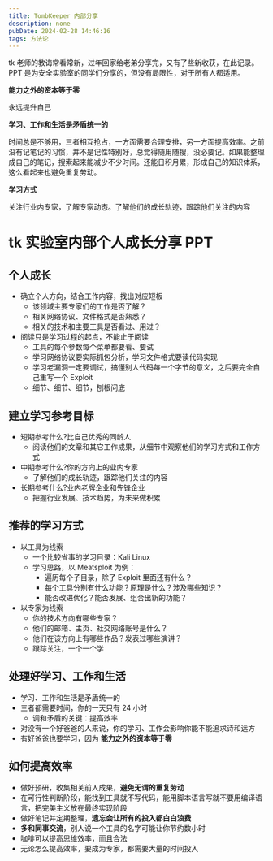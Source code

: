 ```yaml
---
title: TombKeeper 内部分享
description: none
pubDate: 2024-02-28 14:46:16
tags: 方法论 
---
```


tk 老师的教诲常看常新，过年回家给老弟分享完，又有了些新收获，在此记录。PPT 是为安全实验室的同学们分享的，但没有局限性，对于所有人都适用。

**能力之外的资本等于零**

永远提升自己

**学习、工作和生活是矛盾统一的**

时间总是不够用，三者相互抢占，一方面需要合理安排，另一方面提高效率。之前没有记笔记的习惯，并不是记性特别好，总觉得随用随搜，没必要记。如果能整理成自己的笔记，搜索起来能减少不少时间。还能日积月累，形成自己的知识体系，这么看起来也避免重复劳动。

**学习方式**

关注行业内专家，了解专家动态。了解他们的成长轨迹，跟踪他们关注的内容



# tk 实验室内部个人成长分享 PPT

## 个人成长
- 确立个人方向，结合工作内容，找出对应短板
  - 该领域主要专家们的工作是否了解？
  - 相关网络协议、文件格式是否熟悉？
  - 相关的技术和主要工具是否看过、用过？
- 阅读只是学习过程的起点，不能止于阅读
  - 工具的每个参数每个菜单都要看、要试
  - 学习网络协议要实际抓包分析，学习文件格式要读代码实现
  - 学习老漏洞一定要调试，搞懂别人代码每一个字节的意义，之后要完全自己重写一个 Exploit
  - 细节、细节、细节，刨根问底

## 建立学习参考目标
- 短期参考什么?比自己优秀的同龄人
  - 阅读他们的文章和其它工作成果，从细节中观察他们的学习方式和工作方式
- 中期参考什么?你的方向上的业内专家
  - 了解他们的成长轨迹，跟踪他们关注的内容
- 长期参考什么?业内老牌企业和先锋企业
  - 把握行业发展、技术趋势，为未来做积累

## 推荐的学习方式
- 以工具为线索
  - 一个比较省事的学习目录：Kali Linux
  - 学习思路，以 Meatsploit 为例：
    - 遍历每个子目录，除了 Exploit 里面还有什么？
    - 每个工具分别有什么功能？原理是什么？涉及哪些知识？
    - 能否改进优化？能否发展、组合出新的功能？
- 以专家为线索
  - 你的技术方向有哪些专家？
  - 他们的邮箱、主页、社交网络账号是什么？
  - 他们在该方向上有哪些作品？发表过哪些演讲？
  - 跟踪关注，一个一个学

## 处理好学习、工作和生活
- 学习、工作和生活是矛盾统一的
- 三者都需要时间，你的一天只有 24 小时
  - 调和矛盾的关键：提高效率
- 对没有一个好爸爸的人来说，你的学习、工作会影响你能不能追求诗和远方
- 有好爸爸也要学习，因为 **能力之外的资本等于零**

## 如何提高效率
- 做好预研，收集相关前人成果，**避免无谓的重复劳动**
- 在可行性判断阶段，能找到工具就不写代码，能用脚本语言写就不要用编译语言，把完美主义放在最终实现阶段
- 做好笔记并定期整理，**遗忘会让所有的投入都白白浪费**
- **多和同事交流**，别人说一个工具的名字可能让你节约数小时
- 咖啡可以提高思维效率，而且合法
- 无论怎么提高效率，要成为专家，都需要大量的时间投入